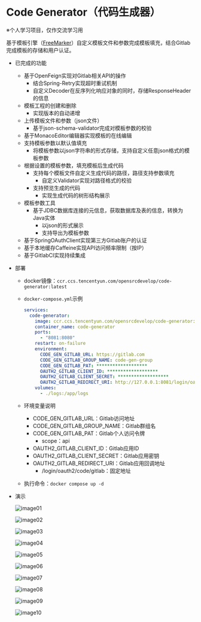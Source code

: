 # Code Generator（代码生成器）

※个人学习项目，仅作交流学习用

基于模板引擎（[FreeMarker](http://freemarker.foofun.cn/)）自定义模板文件和参数完成模板填充，结合Gitlab完成模板的存储和用户认证。

- 已完成的功能

  - 基于OpenFeign实现对Gitlab相关API的操作
    - 结合Spring-Retry实现超时重试机制
    - 自定义Decoder在反序列化响应对象的同时，存储ResponseHeader的信息
  - 模板工程的创建和删除
    - 实现版本的自动递增
  - 上传模板文件和参数（json文件）
    - 基于json-schema-validator完成对模板参数的校验
  - 基于MonacoEditor编辑器实现模板的在线编辑
  - 支持模板参数以默认值填充
    - 将模板参数以json字符串的形式存储，支持自定义任意json格式的模板参数
  - 根据设置的模板参数，填充模板后生成代码
    - 支持每个模板文件自定义生成代码的路径，路径支持参数填充
      - 自定义Validator实现对路径格式的校验
    - 支持预览生成的代码
      - 实现生成代码的树形结构展示
  - 模板参数工具
    - 基于JDBC数据库连接的元信息，获取数据库及表的信息，转换为Java实体
      - 以json的形式展示
      - 支持导出为模板参数
  - 基于SpringOAuthClient实现第三方Gitlab账户的认证
  - 基于本地缓存Caffeine实现API访问频率限制（按IP）
  - 基于GitlabCI实现持续集成

- 部署

  - docker镜像：`ccr.ccs.tencentyun.com/opensrcdevelop/code-generator:latest`

  - `docker-compose.yml`示例

    ```yaml
    services:
      code-generator:
        image: ccr.ccs.tencentyun.com/opensrcdevelop/code-generator:latest
        container_name: code-generator
        ports:
          - "8081:8080"
        restart: on-failure
        environment:
          CODE_GEN_GITLAB_URL: https://gitlab.com
          CODE_GEN_GITLAB_GROUP_NAME: code-gen-group
          CODE_GEN_GITLAB_PAT: *******************
          OAUTH2_GITLAB_CLIENT_ID: *******************
          OAUTH2_GITLAB_CLIENT_SECRET: *******************
          OAUTH2_GITLAB_REDIRECT_URI: http://127.0.0.1:8081/login/oauth2/code/gitlab
        volumes:
          - ./logs:/app/logs
    ```

  - 环境变量说明

    - CODE_GEN_GITLAB_URL：Gitlab访问地址
    - CODE_GEN_GITLAB_GROUP_NAME：Gitlab群组名
    - CODE_GEN_GITLAB_PAT：Gitlab个人访问令牌
      - scope：api
    - OAUTH2_GITLAB_CLIENT_ID：Gitlab应用ID
    - OAUTH2_GITLAB_CLIENT_SECRET：Gitlab应用密钥
    - OAUTH2_GITLAB_REDIRECT_URI：Gitlab应用回调地址
      - /login/oauth2/code/gitlab：固定地址

  - 执行命令：`docker compose up -d`

- 演示

  ![image01](https://cdn.nlark.com/yuque/0/2024/png/27242554/1715433356075-125e65e3-721b-4398-ae8a-f88696d8dfc9.png?x-oss-process=image%2Fformat%2Cwebp)

  ![image02](https://cdn.nlark.com/yuque/0/2024/png/27242554/1715433397157-32f3a665-25ea-4731-9907-bff91b9fb307.png?x-oss-process=image%2Fformat%2Cwebp%2Fresize%2Cw_1500%2Climit_0)

  ![image03](https://cdn.nlark.com/yuque/0/2024/png/27242554/1715433411192-522887d3-8053-4195-b6ec-b7626ed6e543.png?x-oss-process=image%2Fformat%2Cwebp%2Fresize%2Cw_1500%2Climit_0)

  ![image04](https://cdn.nlark.com/yuque/0/2024/png/27242554/1715433427333-e61f9bf2-aef2-4655-a4f9-fed2afbadd5f.png?x-oss-process=image%2Fformat%2Cwebp%2Fresize%2Cw_1500%2Climit_0)

  ![image05](https://cdn.nlark.com/yuque/0/2024/png/27242554/1715433444151-c809f824-360a-4c61-8a0f-3581f9685447.png?x-oss-process=image%2Fformat%2Cwebp%2Fresize%2Cw_1500%2Climit_0)

  ![image06](https://cdn.nlark.com/yuque/0/2024/png/27242554/1715433528207-293fef7c-19f6-4443-9ead-0cc1f2bb295d.png?x-oss-process=image%2Fformat%2Cwebp%2Fresize%2Cw_1500%2Climit_0)

  ![image07](https://cdn.nlark.com/yuque/0/2024/png/27242554/1715433544889-5477c64a-ef3a-480f-957b-a795b2e05391.png?x-oss-process=image%2Fformat%2Cwebp%2Fresize%2Cw_1500%2Climit_0)

  ![image08](https://cdn.nlark.com/yuque/0/2024/png/27242554/1715433574522-02439758-9464-4dbb-8230-2e91bd893d2c.png?x-oss-process=image%2Fformat%2Cwebp%2Fresize%2Cw_1500%2Climit_0)

  ![image09](https://cdn.nlark.com/yuque/0/2024/png/27242554/1715433614916-32277219-05a0-4b52-9ed3-a53def3f987f.png?x-oss-process=image%2Fformat%2Cwebp%2Fresize%2Cw_1500%2Climit_0)

  ![image10](https://cdn.nlark.com/yuque/0/2024/png/27242554/1715433654515-9d05a475-45c8-49d0-840e-84fa1e2262cb.png?x-oss-process=image%2Fformat%2Cwebp%2Fresize%2Cw_1500%2Climit_0)
